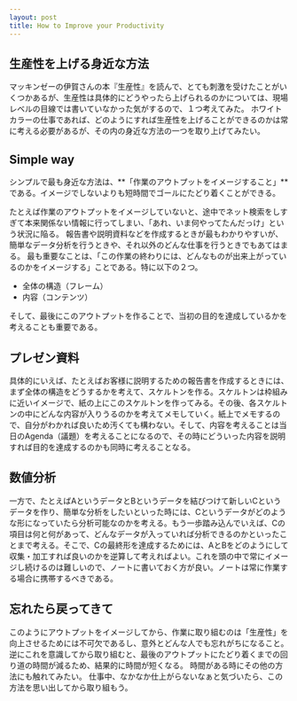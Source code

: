 ```yaml
---
layout: post
title: How to Improve your Productivity
---
```

## 生産性を上げる身近な方法
マッキンゼーの伊賀さんの本『生産性』を読んで、とても刺激を受けたことがいくつかあるが、生産性は具体的にどうやったら上げられるのかについては、現場レベルの目線では書いていなかった気がするので、１つ考えてみた。
ホワイトカラーの仕事であれば、どのようにすれば生産性を上げることができるのかは常に考える必要があるが、その内の身近な方法の一つを取り上げてみたい。

## Simple way
シンプルで最も身近な方法は、**「作業のアウトプットをイメージすること」**である。イメージでしないよりも短時間でゴールにたどり着くことができる。

たとえば作業のアウトプットをイメージしていないと、途中でネット検索をしすぎて本来関係ない情報に行ってしまい、「あれ、いま何やってたんだっけ」という状況に陥る。
報告書や説明資料などを作成するときが最もわかりやすいが、簡単なデータ分析を行うときや、それ以外のどんな仕事を行うときでもあてはまる。 最も重要なことは、「この作業の終わりには、どんなものが出来上がっているのかをイメージする」ことである。特に以下の２つ。

* 全体の構造（フレーム）
* 内容（コンテンツ）

そして、最後にこのアウトプットを作ることで、当初の目的を達成しているかを考えることも重要である。


## プレゼン資料
具体的にいえば、たとえばお客様に説明するための報告書を作成するときには、まず全体の構造をどうするかを考えて、スケルトンを作る。スケルトンは枠組みに近いイメージで、紙の上にこのスケルトンを作ってみる。その後、各スケルトンの中にどんな内容が入りうるのかを考えてメモしていく。紙上でメモするので、自分がわかれば良いため汚くても構わない。そして、内容を考えることは当日のAgenda（議題）を考えることになるので、その時にどういった内容を説明すれば目的を達成するのかも同時に考えることなる。

## 数値分析
一方で、たとえばAというデータとBというデータを結びつけて新しいCというデータを作り、簡単な分析をしたいといった時には、Cというデータがどのような形になっていたら分析可能なのかを考える。もう一歩踏み込んでいえば、Cの項目は何と何があって、どんなデータが入っていれば分析できるのかといったことまで考える。そこで、Cの最終形を達成するためには、AとBをどのようにして収集・加工すれば良いのかを逆算して考えればよい。これを頭の中で常にイメージし続けるのは難しいので、ノートに書いておく方が良い。ノートは常に作業する場合に携帯するべきである。 


## 忘れたら戻ってきて
このようにアウトプットをイメージしてから、作業に取り組むのは「生産性」を向上させるためには不可欠であるし、意外とどんな人でも忘れがちになること。 逆にこれを意識してから取り組むと、最後のアウトプットにたどり着くまでの回り道の時間が減るため、結果的に時間が短くなる。 時間がある時にその他の方法にも触れてみたい。 仕事中、なかなか仕上がらないなぁと気づいたら、この方法を思い出してから取り組もう。

